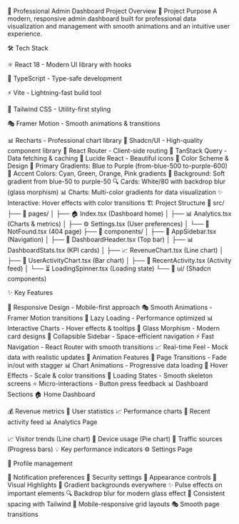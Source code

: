 🚀 Professional Admin Dashboard Project Overview
🎯 Project Purpose
A modern, responsive admin dashboard built for professional data visualization and management with smooth animations and an intuitive user experience.

🛠️ Tech Stack

⚛️ React 18 - Modern UI library with hooks

🔷 TypeScript - Type-safe development

⚡ Vite - Lightning-fast build tool

🎨 Tailwind CSS - Utility-first styling

🎭 Framer Motion - Smooth animations & transitions

📊 Recharts - Professional chart library
🧩 Shadcn/UI - High-quality component library
🧭 React Router - Client-side routing
🔄 TanStack Query - Data fetching & caching
📱 Lucide React - Beautiful icons
🎨 Color Scheme & Design
🌈 Primary Gradients: Blue to Purple (from-blue-500 to-purple-600)
🎯 Accent Colors: Cyan, Green, Orange, Pink gradients
🤍 Background: Soft gradient from blue-50 to purple-50
🔍 Cards: White/80 with backdrop blur (glass morphism)
📊 Charts: Multi-color gradients for data visualization
✨ Interactive: Hover effects with color transitions
🏗️ Project Structure
📁 src/
├── 📄 pages/
│   ├── 🏠 Index.tsx (Dashboard home)
│   ├── 📊 Analytics.tsx (Charts & metrics)
│   ├── ⚙️ Settings.tsx (User preferences)
│   └── 🚫 NotFound.tsx (404 page)
├── 🧩 components/
│   ├── 🎯 AppSidebar.tsx (Navigation)
│   ├── 📱 DashboardHeader.tsx (Top bar)
│   ├── 📊 DashboardStats.tsx (KPI cards)
│   ├── 📈 RevenueChart.tsx (Line chart)
│   ├── 👥 UserActivityChart.tsx (Bar chart)
│   ├── 🔄 RecentActivity.tsx (Activity feed)
│   └── ⏳ LoadingSpinner.tsx (Loading state)
└── 🎨 ui/ (Shadcn components)

✨ Key Features

📱 Responsive Design - Mobile-first approach
🎭 Smooth Animations - Framer Motion transitions
🔄 Lazy Loading - Performance optimized
📊 Interactive Charts - Hover effects & tooltips
🎨 Glass Morphism - Modern card designs
🔧 Collapsible Sidebar - Space-efficient navigation
⚡ Fast Navigation - React Router with smooth transitions
📈 Real-time Feel - Mock data with realistic updates
🎪 Animation Features
🌊 Page Transitions - Fade in/out with stagger
📊 Chart Animations - Progressive data loading
🎯 Hover Effects - Scale & color transitions
🔄 Loading States - Smooth skeleton screens
⭐ Micro-interactions - Button press feedback
📊 Dashboard Sections
🏠 Home Dashboard

💰 Revenue metrics
👥 User statistics
📈 Performance charts
🔄 Recent activity feed
📊 Analytics Page

📈 Visitor trends (Line chart)
📱 Device usage (Pie chart)
🎯 Traffic sources (Progress bars)
💡 Key performance indicators
⚙️ Settings Page

👤 Profile management

🔔 Notification preferences
🔐 Security settings
🎨 Appearance controls
🎨 Visual Highlights
🌈 Gradient backgrounds everywhere
✨ Pulse effects on important elements
🔍 Backdrop blur for modern glass effect
🎯 Consistent spacing with Tailwind
📱 Mobile-responsive grid layouts
🎭 Smooth page transitions
